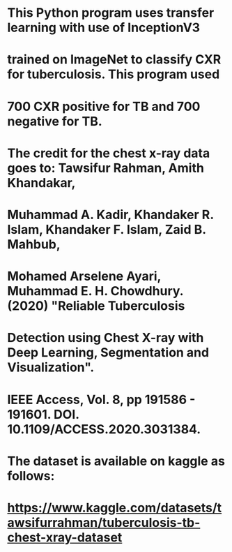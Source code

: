 # This Python program uses transfer learning with use of InceptionV3 
# trained on ImageNet to classify CXR for tuberculosis. This program used
# 700 CXR positive for TB and 700 negative for TB.

# The credit for the chest x-ray data goes to: Tawsifur Rahman, Amith Khandakar, 
# Muhammad A. Kadir, Khandaker R. Islam, Khandaker F. Islam, Zaid B. Mahbub, 
# Mohamed Arselene Ayari, Muhammad E. H. Chowdhury. (2020) "Reliable Tuberculosis 
# Detection using Chest X-ray with Deep Learning, Segmentation and Visualization". 
# IEEE Access, Vol. 8, pp 191586 - 191601. DOI. 10.1109/ACCESS.2020.3031384. 

# The dataset is available on kaggle as follows:
# https://www.kaggle.com/datasets/tawsifurrahman/tuberculosis-tb-chest-xray-dataset



